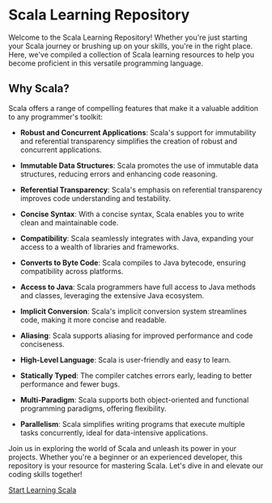 # Scala Learning Repository

Welcome to the Scala Learning Repository! Whether you're just starting your Scala journey or brushing up on your skills, you're in the right place. Here, we've compiled a collection of Scala learning resources to help you become proficient in this versatile programming language.

## Why Scala?

Scala offers a range of compelling features that make it a valuable addition to any programmer's toolkit:

- **Robust and Concurrent Applications**: Scala's support for immutability and referential transparency simplifies the creation of robust and concurrent applications.

- **Immutable Data Structures**: Scala promotes the use of immutable data structures, reducing errors and enhancing code reasoning.

- **Referential Transparency**: Scala's emphasis on referential transparency improves code understanding and testability.

- **Concise Syntax**: With a concise syntax, Scala enables you to write clean and maintainable code.

- **Compatibility**: Scala seamlessly integrates with Java, expanding your access to a wealth of libraries and frameworks.

- **Converts to Byte Code**: Scala compiles to Java bytecode, ensuring compatibility across platforms.

- **Access to Java**: Scala programmers have full access to Java methods and classes, leveraging the extensive Java ecosystem.

- **Implicit Conversion**: Scala's implicit conversion system streamlines code, making it more concise and readable.

- **Aliasing**: Scala supports aliasing for improved performance and code conciseness.

- **High-Level Language**: Scala is user-friendly and easy to learn.

- **Statically Typed**: The compiler catches errors early, leading to better performance and fewer bugs.

- **Multi-Paradigm**: Scala supports both object-oriented and functional programming paradigms, offering flexibility.

- **Parallelism**: Scala simplifies writing programs that execute multiple tasks concurrently, ideal for data-intensive applications.

Join us in exploring the world of Scala and unleash its power in your projects. Whether you're a beginner or an experienced developer, this repository is your resource for mastering Scala. Let's dive in and elevate our coding skills together!

[Start Learning Scala](#) <!-- Replace with the actual link to your Scala learning resources -->
